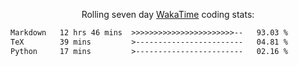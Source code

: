 <p align="center">Rolling seven day <a href="https://wakatime.com/@syrkis"/>WakaTime</a> coding stats:</p>
<!--START_SECTION:waka-->

```txt
Markdown   12 hrs 46 mins  >>>>>>>>>>>>>>>>>>>>>>>--   93.03 %
TeX        39 mins         >------------------------   04.81 %
Python     17 mins         >------------------------   02.16 %
```

<!--END_SECTION:waka-->
